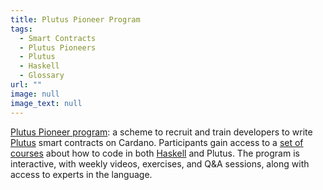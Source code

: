 ```yaml
---
title: Plutus Pioneer Program
tags:
  - Smart Contracts
  - Plutus Pioneers
  - Plutus
  - Haskell
  - Glossary
url: ""
image: null
image_text: null
---
```


[Plutus Pioneer program](https://testnets.cardano.org/en/plutus-pioneer-program/): a scheme to recruit and train developers to write [Plutus](https://www.essentialcardano.io/glossary/plutus) smart contracts on Cardano. Participants gain access to a [set of courses](https://www.youtube.com/watch?v=igV7kMXcdpw) about how to code in both [Haskell](https://www.essentialcardano.io/glossary/haskell) and Plutus. The program is interactive, with weekly videos, exercises, and Q&A sessions, along with access to experts in the language.
